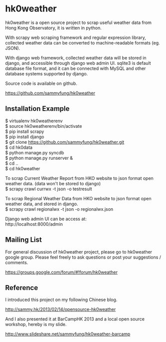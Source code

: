 hk0weather
==========

hk0weather is a open source project to scrap useful weather data from Hong Kong Observatory, it is written in python.

With scrapy web scraping framework and regular expression library, collected weather data can be converted to machine-readable formats (eg. JSON).

With django web framework, collected weather data will be stored in django, and accessible through django web admin UI. sqlite3 is default database file format, and it can be connected with MySQL and other database systems supported by django.

Source code is available on github.

https://github.com/sammyfung/hk0weather

Installation Example
--------------------

$ virtualenv hk0weatherenv  
$ source hk0weatherenv/bin/activate  
$ pip install scrapy  
$ pip install django    
$ git clone https://github.com/sammyfung/hk0weather.git  
$ cd hk0data   
$ python manage.py syncdb    
$ python manage.py runserver &    
$ cd ..   
$ cd hk0weather  

To scrap Current Weather Report from HKO website to json format open weather data. (data won't be stored to django)   
$ scrapy crawl currwx -t json -o testresult  

To scrap Regional Weather Data from HKO website to json format open weather data, and stored in django.  
$ scrapy crawl regionalwx -t json -o regionalwx.json

Django web admin UI can be access at:   
http://localhost:8000/admin

Mailing List
------------

For general discussion of hk0weather project, please go to hk0weather google group. Please feel freely to ask questions or post your suggestions / comments.

https://groups.google.com/forum/#!forum/hk0weather


Reference
---------

I introduced this project on my following Chinese blog.

http://sammy.hk/2013/02/14/opensource-hk0weather

And I also presented it at BarCampHK 2013 and a local open source workshop, hereby is my slide.

http://www.slideshare.net/sammyfung/hk0weather-barcamp

